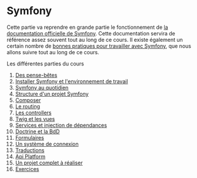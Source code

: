 # Symfony

Cette partie va reprendre en grande partie le fonctionnement de [la documentation officielle de Symfony](https://symfony.com/doc/current/index.html). Cette documentation servira de référence assez souvent tout au long de ce cours. Il existe également un certain nombre de [bonnes pratiques pour travailler avec Symfony](https://symfony.com/doc/current/best_practices.html), que nous allons suivre tout au long de ce cours.

Les différentes parties du cours

1. [Des pense-bêtes](00-cheat-sheet.md)
2. [Installer Symfony et l'environnement de travail](01-installation.md)
3. [Symfony au quotidien](02-quotidien.md)
4. [Structure d'un projet Symfony](03-structure.md)
5. [Composer](04-composer.md)
6. [Le routing](05-routing.md)
7. [Les controllers](06-controllers.md)
8. [Twig et les vues](07-twig.md)
9. [Services et injection de dépendances](08-injection.md)
10. [Doctrine et la BdD](09-doctrine.md)
11. [Formulaires](10-formulaires.md)
12. [Un système de connexion](20-user.md)
13. [Traductions](11-translation.md)
14. [Api Platform](30-api-platform.md)
98. [Un projet complet à réaliser](98-projet.md)
99. [Exercices](99-exercices.md)